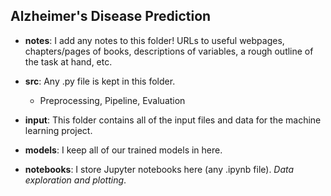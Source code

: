 ## Alzheimer's Disease Prediction 

* **notes**: I add any notes to this folder! URLs to useful webpages, chapters/pages of books, descriptions of variables, a rough outline of the task at hand, etc.

* **src**: Any .py file is kept in this folder. 

    * Preprocessing, Pipeline, Evaluation

* **input**: This folder contains all of the input files and data for the machine learning project. 

* **models**: I keep all of our trained models in here.

* **notebooks**: I store Jupyter notebooks here (any .ipynb file). *Data exploration and plotting*.
